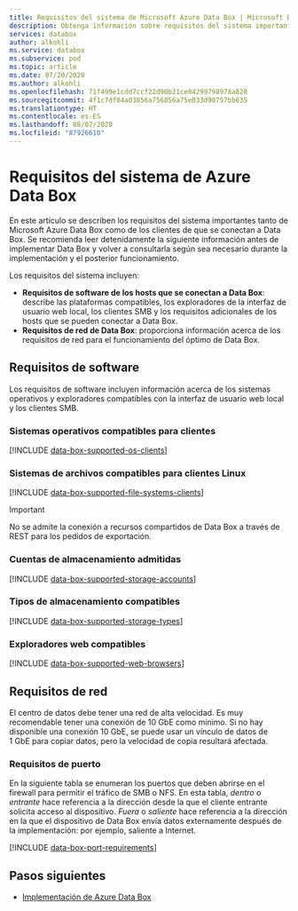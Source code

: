 ```yaml
---
title: Requisitos del sistema de Microsoft Azure Data Box | Microsoft Docs
description: Obtenga información sobre requisitos del sistema importantes tanto de Azure Data Box como de los clientes que se conectan a Data Box.
services: databox
author: alkohli
ms.service: databox
ms.subservice: pod
ms.topic: article
ms.date: 07/20/2020
ms.author: alkohli
ms.openlocfilehash: 71f499e1cdd7ccf22d90b21ce04299798978a828
ms.sourcegitcommit: 4f1c7df04a03856a756856a75e033d90757bb635
ms.translationtype: HT
ms.contentlocale: es-ES
ms.lasthandoff: 08/07/2020
ms.locfileid: "87926610"
---
```

# <a name="azure-data-box-system-requirements"></a>Requisitos del sistema de Azure Data Box

En este artículo se describen los requisitos del sistema importantes tanto de Microsoft Azure Data Box como de los clientes de que se conectan a Data Box. Se recomienda leer detenidamente la siguiente información antes de implementar Data Box y volver a consultarla según sea necesario durante la implementación y el posterior funcionamiento.

Los requisitos del sistema incluyen:

* **Requisitos de software de los hosts que se conectan a Data Box**: describe las plataformas compatibles, los exploradores de la interfaz de usuario web local, los clientes SMB y los requisitos adicionales de los hosts que se pueden conectar a Data Box.
* **Requisitos de red de Data Box**: proporciona información acerca de los requisitos de red para el funcionamiento del óptimo de Data Box.


## <a name="software-requirements"></a>Requisitos de software

Los requisitos de software incluyen información acerca de los sistemas operativos y exploradores compatibles con la interfaz de usuario web local y los clientes SMB.

### <a name="supported-operating-systems-for-clients"></a>Sistemas operativos compatibles para clientes

[!INCLUDE [data-box-supported-os-clients](../../includes/data-box-supported-os-clients.md)]


### <a name="supported-filesystems-for-linux-clients"></a>Sistemas de archivos compatibles para clientes Linux

[!INCLUDE [data-box-supported-file-systems-clients](../../includes/data-box-supported-file-systems-clients.md)]


> [!IMPORTANT] 
> No se admite la conexión a recursos compartidos de Data Box a través de REST para los pedidos de exportación. 

### <a name="supported-storage-accounts"></a>Cuentas de almacenamiento admitidas

[!INCLUDE [data-box-supported-storage-accounts](../../includes/data-box-supported-storage-accounts.md)]


### <a name="supported-storage-types"></a>Tipos de almacenamiento compatibles

[!INCLUDE [data-box-supported-storage-types](../../includes/data-box-supported-storage-types.md)]

### <a name="supported-web-browsers"></a>Exploradores web compatibles

[!INCLUDE [data-box-supported-web-browsers](../../includes/data-box-supported-web-browsers.md)]

## <a name="networking-requirements"></a>Requisitos de red

El centro de datos debe tener una red de alta velocidad. Es muy recomendable tener una conexión de 10 GbE como mínimo. Si no hay disponible una conexión 10 GbE, se puede usar un vínculo de datos de 1 GbE para copiar datos, pero la velocidad de copia resultará afectada.

### <a name="port-requirements"></a>Requisitos de puerto

En la siguiente tabla se enumeran los puertos que deben abrirse en el firewall para permitir el tráfico de SMB o NFS. En esta tabla, *dentro* o *entrante* hace referencia a la dirección desde la que el cliente entrante solicita acceso al dispositivo. *Fuera* o *saliente* hace referencia a la dirección en la que el dispositivo de Data Box envía datos externamente después de la implementación: por ejemplo, saliente a Internet.

[!INCLUDE [data-box-port-requirements](../../includes/data-box-port-requirements.md)]


## <a name="next-steps"></a>Pasos siguientes

* [Implementación de Azure Data Box](data-box-deploy-ordered.md)
